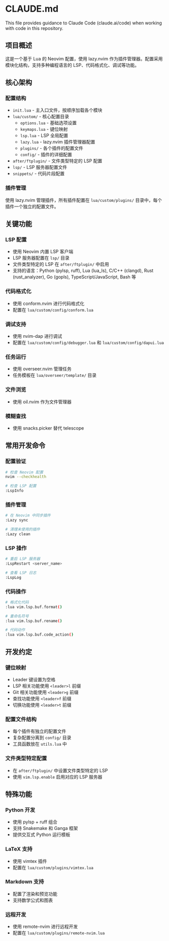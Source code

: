 # CLAUDE.md

This file provides guidance to Claude Code (claude.ai/code) when working with code in this repository.

## 项目概述

这是一个基于 Lua 的 Neovim 配置，使用 lazy.nvim 作为插件管理器。配置采用模块化结构，支持多种编程语言的 LSP、代码格式化、调试等功能。

## 核心架构

### 配置结构
- `init.lua` - 主入口文件，按顺序加载各个模块
- `lua/custom/` - 核心配置目录
  - `options.lua` - 基础选项设置
  - `keymaps.lua` - 键位映射
  - `lsp.lua` - LSP 全局配置
  - `lazy.lua` - lazy.nvim 插件管理器配置
  - `plugins/` - 各个插件的配置文件
  - `config/` - 插件的详细配置
- `after/ftplugin/` - 文件类型特定的 LSP 配置
- `lsp/` - LSP 服务器配置文件
- `snippets/` - 代码片段配置

### 插件管理
使用 lazy.nvim 管理插件，所有插件配置在 `lua/custom/plugins/` 目录中，每个插件一个独立的配置文件。

## 关键功能

### LSP 配置
- 使用 Neovim 内置 LSP 客户端
- LSP 服务器配置在 `lsp/` 目录
- 文件类型特定的 LSP 在 `after/ftplugin/` 中启用
- 支持的语言：Python (pylsp, ruff), Lua (lua_ls), C/C++ (clangd), Rust (rust_analyzer), Go (gopls), TypeScript/JavaScript, Bash 等

### 代码格式化
- 使用 conform.nvim 进行代码格式化
- 配置在 `lua/custom/config/conform.lua`

### 调试支持
- 使用 nvim-dap 进行调试
- 配置在 `lua/custom/config/debugger.lua` 和 `lua/custom/config/dapui.lua`

### 任务运行
- 使用 overseer.nvim 管理任务
- 任务模板在 `lua/overseer/template/` 目录

### 文件浏览
- 使用 oil.nvim 作为文件管理器

### 模糊查找
- 使用 snacks.picker 替代 telescope

## 常用开发命令

### 配置验证
```bash
# 检查 Neovim 配置
nvim --checkhealth

# 检查 LSP 配置
:LspInfo
```

### 插件管理
```bash
# 在 Neovim 中同步插件
:Lazy sync

# 清理未使用的插件
:Lazy clean
```

### LSP 操作
```bash
# 重启 LSP 服务器
:LspRestart <server_name>

# 查看 LSP 日志
:LspLog
```

### 代码操作
```bash
# 格式化代码
:lua vim.lsp.buf.format()

# 重命名符号
:lua vim.lsp.buf.rename()

# 代码动作
:lua vim.lsp.buf.code_action()
```

## 开发约定

### 键位映射
- Leader 键设置为空格
- LSP 相关功能使用 `<leader>l` 前缀
- Git 相关功能使用 `<leader>g` 前缀
- 查找功能使用 `<leader>f` 前缀
- 切换功能使用 `<leader>t` 前缀

### 配置文件结构
- 每个插件有独立的配置文件
- 复杂配置分离到 `config/` 目录
- 工具函数放在 `utils.lua` 中

### 文件类型特定配置
- 在 `after/ftplugin/` 中设置文件类型特定的 LSP
- 使用 `vim.lsp.enable` 启用对应的 LSP 服务器

## 特殊功能

### Python 开发
- 使用 pylsp + ruff 组合
- 支持 Snakemake 和 Ganga 框架
- 提供交互式 Python 运行模板

### LaTeX 支持
- 使用 vimtex 插件
- 配置在 `lua/custom/plugins/vimtex.lua`

### Markdown 支持
- 配置了渲染和预览功能
- 支持数学公式和图表

### 远程开发
- 使用 remote-nvim 进行远程开发
- 配置在 `lua/custom/plugins/remote-nvim.lua`